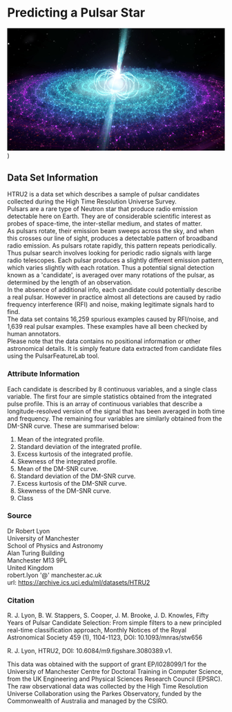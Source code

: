 # Predicting a Pulsar Star

![pulsa_neutron](pulsar_neutron.jpg))

## Data Set Information
HTRU2 is a data set which describes a sample of pulsar candidates collected during the High Time Resolution Universe Survey. <br />
Pulsars are a rare type of Neutron star that produce radio emission detectable here on Earth. They are of considerable scientific interest as probes of space-time, the inter-stellar medium, and states of matter. <br />
As pulsars rotate, their emission beam sweeps across the sky, and when this crosses our line of sight, produces a detectable pattern of broadband radio emission. As pulsars rotate rapidly, this pattern repeats periodically. <br />
Thus pulsar search involves looking for periodic radio signals with large radio telescopes.
Each pulsar produces a slightly different emission pattern, which varies slightly with each rotation. Thus a potential signal detection known as a 'candidate', is averaged over many rotations of the pulsar, as determined by the length of an observation. <br />
In the absence of additional info, each candidate could potentially describe a real pulsar. However in practice almost all detections are caused by radio frequency interference (RFI) and noise, making legitimate signals hard to find. <br />
The data set  contains 16,259 spurious examples caused by RFI/noise, and 1,639 real pulsar examples. These examples have all been checked by human annotators. <br />
Please note that the data contains no positional information or other astronomical details. It is simply feature data extracted from candidate files using the PulsarFeatureLab tool.

### Attribute Information
Each candidate is described by 8 continuous variables, and a single class variable. The first four are simple statistics obtained from the integrated pulse profile. This is an array of continuous variables that describe a longitude-resolved version of the signal that has been averaged in both time and frequency. The remaining four variables are similarly obtained from the DM-SNR curve. These are summarised below:

1. Mean of the integrated profile.
2. Standard deviation of the integrated profile.
3. Excess kurtosis of the integrated profile.
4. Skewness of the integrated profile.
5. Mean of the DM-SNR curve.
6. Standard deviation of the DM-SNR curve.
7. Excess kurtosis of the DM-SNR curve.
8. Skewness of the DM-SNR curve.
9. Class

### Source
Dr Robert Lyon <br />
University of Manchester <br />
School of Physics and Astronomy <br />
Alan Turing Building <br />
Manchester M13 9PL <br />
United Kingdom <br />
robert.lyon '@' manchester.ac.uk <br />
url: https://archive.ics.uci.edu/ml/datasets/HTRU2

### Citation
R. J. Lyon, B. W. Stappers, S. Cooper, J. M. Brooke, J. D. Knowles, Fifty Years of Pulsar Candidate Selection: From simple filters to a new principled real-time classification approach, Monthly Notices of the Royal Astronomical Society 459 (1), 1104-1123, DOI: 10.1093/mnras/stw656

R. J. Lyon, HTRU2, DOI: 10.6084/m9.figshare.3080389.v1.

This data was obtained with the support of grant EP/I028099/1 for the University of Manchester Centre for Doctoral Training in Computer Science, from the UK Engineering and Physical Sciences Research Council (EPSRC). The raw observational data was collected by the High Time Resolution Universe Collaboration using the Parkes Observatory, funded by the Commonwealth of Australia and managed by the CSIRO.

